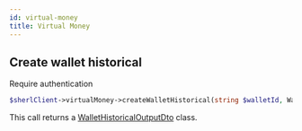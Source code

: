 ```yaml
---
id: virtual-money
title: Virtual Money
---
```


## Create wallet historical

<span class="badge badge--warning">Require authentication</span>

```php
$sherlClient->virtualMoney->createWalletHistorical(string $walletId, WalletHistoricalInputDto $walletHistoricalInput);
```

This call returns a [WalletHistoricalOutputDto](virtual-money-types#wallethistoricaloutputdto) class.
